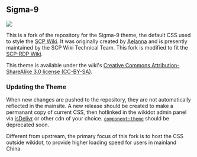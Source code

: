 ## Sigma-9

[![](https://data.jsdelivr.com/v1/package/gh/scp-rdp-tech/sigma9/badge?style=rounded)](https://www.jsdelivr.com/package/gh/scp-rdp-tech/sigma9)

This is a fork of the repository for the Sigma-9 theme, the default CSS used to style the [SCP Wiki](http://scp-wiki.wikidot.com). It was originally created by [Aelanna](http://www.wikidot.com/user:info/aelanna) and is presently maintained by the SCP Wiki Technical Team. This fork is modified to fit the [SCP-RDP Wiki](http://scp-wiki-rdp.wikidot.com).

This theme is available under the wiki's [Creative Commons Attribution-ShareAlike 3.0 license (CC-BY-SA)](https://creativecommons.org/licenses/by-sa/3.0/).

### Updating the Theme

When new changes are pushed to the repository, they are not automatically reflected in the mainsite. A new release should be created to make a permanant copy of current CSS, then hotlinked in the wikidot admin panel via [jsDelivr](https://www.jsdelivr.com/package/gh/scp-rdp-tech/sigma9) or other cdn of your choice. [`component:theme`](http://scp-wiki-rdp.wikidot.com/component:theme) should be deprecated soon.

Different from upstream, the primary focus of this fork is to host the CSS outside wikidot, to provide higher loading speed for users in mainland China.

